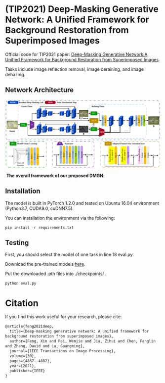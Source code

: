 # (TIP2021) Deep-Masking Generative Network: A Unified Framework for Background Restoration from Superimposed Images

Official code for TIP2021 paper: [Deep-Masking Generative Network:A Unified Framework for Background Restoration from Superimposed Images](https://arxiv.org/abs/2010.04324).

Tasks include image reflection removal, image deraining, and image dehazing.

## Network Architecture

![](image/Network.png)

​                          **The overall framework of our proposed DMGN.**

## Installation

The model is built in PyTorch 1.2.0 and tested on Ubuntu 16.04 environment (Python3.7, CUDA9.0, cuDNN7.5).

You can installation the environment via the following:

```
pip install -r requirements.txt
```

## Testing

First, you should select the model of one task in line 18 eval.py. 

Download the pre-trained models [here](https://drive.google.com/drive/folders/1aOySJ4ndZ0F_GWoMMl6m4Y5dn1Z2v2oC?usp=sharing).

Put the downloaded .pth files into ./checkpoints/ .

```
python eval.py
```

# Citation

If you find this work useful for your research, please cite:

```
@article{feng2021deep,
  title={Deep-masking generative network: A unified framework for background restoration from superimposed images},
  author={Feng, Xin and Pei, Wenjie and Jia, Zihui and Chen, Fanglin and Zhang, David and Lu, Guangming},
  journal={IEEE Transactions on Image Processing},
  volume={30},
  pages={4867--4882},
  year={2021},
  publisher={IEEE}
}
```

